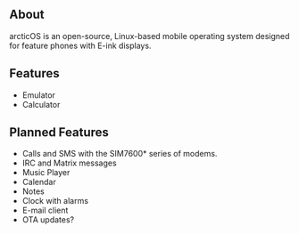 ## About
arcticOS is an open-source, Linux-based mobile operating system designed for feature phones with E-ink displays.

## Features
- Emulator
- Calculator

## Planned Features
- Calls and SMS with the SIM7600* series of modems.
- IRC and Matrix messages
- Music Player
- Calendar
- Notes
- Clock with alarms
- E-mail client
- OTA updates?